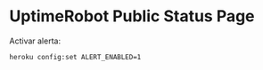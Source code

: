 UptimeRobot Public Status Page
==============================

Activar alerta:

    heroku config:set ALERT_ENABLED=1
